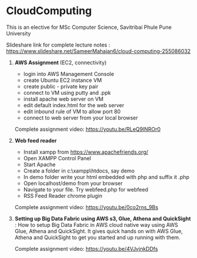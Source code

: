 # CloudComputing

This is an elective for MSc Computer Science, Savitribai Phule Pune University

Slideshare link for complete lecture notes : https://www.slideshare.net/SameerMahajan6/cloud-computing-255086032

1. <b> AWS Assignment </b> (EC2, connectivity)

    - login into AWS Management Console
    - create Ubuntu EC2 instance VM
    - create public - private key pair
    - connect to VM using putty and .ppk
    - install apache web server on VM
    - edit default index.html for the web server
    - edit inbound rule of VM to allow port 80
    - connect to web server from your local browser

    Complete assignment video: https://youtu.be/RLeQ9lNROr0

2. <b> Web feed reader </b>
    - Install xampp from https://www.apachefriends.org/ 
    - Open XAMPP Control Panel
    - Start Apache
    - Create a folder in c:\xampp\htdocs, say demo
    - In demo folder write your html embedded with php and suffix it .php
    - Open localhost/demo from your browser
    - Navigate to your file. Try webfeed.php for webfeed
    - RSS Feed Reader chrome plugin

    Complete assignment video: https://youtu.be/0co2rns_9Bs

3. <b> Setting up Big Data Fabric using AWS s3, Glue, Athena and QuickSight </b> : How to setup Big Data Fabric in AWS cloud native way using AWS Glue, Athena and QuickSight. It gives quick hands on with AWS Glue, Athena and QuickSight to get you started and up running with them.
    
    Complete assignment video: https://youtu.be/4VJvjnkDDfs
